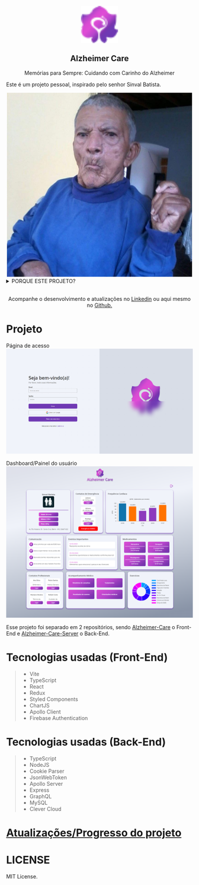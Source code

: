 <p align="center">
 <img width="100px" src="public/favicon.svg" align="center" alt="Alzheimer Care Logo" />
 <h2 align="center">Alzheimer Care</h2>
 <p align="center">Memórias para Sempre: Cuidando com Carinho do Alzheimer</p>
</p>

<p>Este é um projeto pessoal, inspirado pelo senhor Sinval Batista.
 </p>

<div align="center">
<img width="500px" src="docs/grandpa-image.png" alt="Idoso sentado em uma cadeira usando uma blusa azul enquanto olha diretamente para a câmera"/>
</div>

<details>
<summary><h1?>PORQUE ESTE PROJETO?</h1></summary>

<p >Este é ele, Sinval Batista. Infelizmente, ele faleceu alguns anos atrás devido ao Mal de Alzheimer. Ainda fica marcado o quão difícil e triste foi essa situação para toda a família.</p>

<p > O Alzheimer é uma doença lenta e devastadora. Por esse motivo, existem movimentos de prevenção, como o Fevereiro Roxo, que são extremamente necessários para incentivar as pessoas a realizarem consultas médicas visando o diagnóstico precoce da doença, para um tratamento antecipado ou preventivo.</p>

<p >Após vivenciar esse momento doloroso e testemunhar o sofrimento de várias pessoas ao meu redor, decidi iniciar um projeto pessoal chamado Alzheimer Care. Pretendo desenvolver um sistema para armazenar informações sobre a saúde e cuidados de pessoas com Mal de Alzheimer. Essa aplicação será voltada tanto para os pacientes quanto para seus cuidadores ou familiares. Inicialmente, planejo que seja uma aplicação web e, posteriormente, seja desenvolvida também para dispositivos móveis.</p>

<p >Espero que esse projeto possa tornar a vida daqueles que possuem essa doença e das pessoas ao seu redor um pouco mais fácil, gerenciável e menos preocupante. Por isso, decidi compartilhar essa ideia inicial e pretendo também compartilhar o progresso do projeto aqui no LinkedIn, para que pessoas interessadas possam compartilhar suas ideias e opiniões sobre o assunto. Talvez até se torne um projeto de Open Source, algo que tenho em mente.</p>

</details>

<br/>

<p align="center">Acompanhe o desenvolvimento e atualizações no <a href="https://www.linkedin.com/in/ikarofelix/recent-activity/all/">Linkedin</a> ou aqui mesmo no <a href="https://github.com/ikarofelix/Alzheimer-Care"> Github.</a></p>

# Projeto

Página de acesso
![Alt text](docs/login-page-print.png)

Dashboard/Painel do usuário
![Alt text](docs/dashboard-print.png)

Esse projeto foi separado em 2 repositórios, sendo <a href="https://github.com/ikarofelix/Alzheimer-Care">Alzheimer-Care</a> o Front-End e <a href="https://github.com/ikarofelix/Alzheimer-Care-Server">Alzheimer-Care-Server</a> o Back-End.

# Tecnologias usadas (Front-End)

> - Vite
> - TypeScript
> - React
> - Redux
> - Styled Components
> - ChartJS
> - Apollo Client
> - Firebase Authentication

# Tecnologias usadas (Back-End)

> - TypeScript
> - NodeJS
> - Cookie Parser
> - JsonWebToken
> - Apollo Server
> - Express
> - GraphQL
> - MySQL
> - Clever Cloud

<h1><a href="https://github.com/users/ikarofelix/projects/3">Atualizações/Progresso do projeto
</a>
</h1>

# LICENSE

MIT License.
